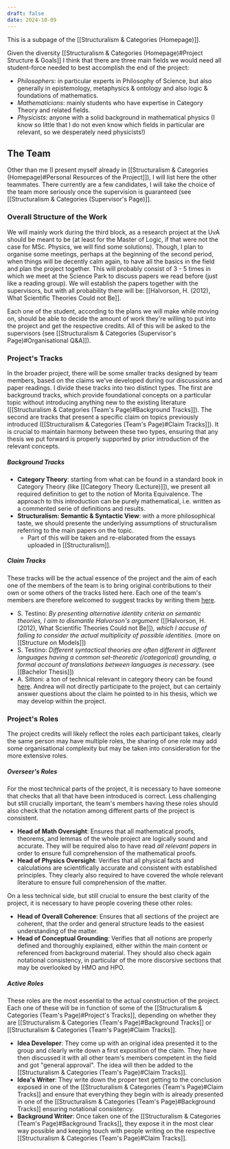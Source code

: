 ```yaml
---
draft: false
date: 2024-10-09
---
```

This is a subpage of the [[Structuralism & Categories (Homepage)]].

Given the diversity [[Structuralism & Categories (Homepage)#Project Structure & Goals]] I think that there are three main fields we would need all student-force needed to best accomplish the end of the project:
- _Philosophers_: in particular experts in Philosophy of Science, but also generally in epistemology, metaphysics & ontology and also logic & foundations of mathematics.
- _Mathematicians_: mainly students who have expertise in Category Theory and related fields. 
- _Physicists_: anyone with a solid background in mathematical physics (I know so little that I do not even know which fields in particular are relevant, so we desperately need physicists!)
## The Team
Other than me (I present myself already in [[Structuralism & Categories (Homepage)#Personal Resources of the Project]]), I will list here the other teammates. There currently are a few candidates, I will take the choice of the team more seriously once the supervision is guaranteed (see [[Structuralism & Categories (Supervisor's Page)]].
### Overall Structure of the Work
We will mainly work during the third block, as a research project at the UvA should be meant to be (at least for the Master of Logic, if that were not the case for MSc. Physics, we will find some solutions). Though, I plan to organise some meetings, perhaps at the beginning of the second period, when things will be decently calm again, to have all the basics in the field and plan the project together. This will probably consist of 3 - 5 times in which we meet at the Science Park to discuss papers we read before (just like a reading group). We will establish the papers together with the supervisors, but with all probability there will be: [[Halvorson, H. (2012), What Scientific Theories Could not Be]].

Each one of the student, according to the plans we will make while moving on, should be able to decide the amount of work they're willing to put into the project and get the respective credits. All of this will be asked to the supervisors (see [[Structuralism & Categories (Supervisor's Page)#Organisational Q&A]]).
### Project's Tracks
In the broader project, there will be some smaller tracks designed by team members, based on the claims we’ve developed during our discussions and paper readings. I divide these tracks into two distinct types. The first are background tracks, which provide foundational concepts on a particular topic without introducing anything new to the existing literature ([[Structuralism & Categories (Team's Page)#Background Tracks]]). The second are tracks that present a specific claim on topics previously introduced ([[Structuralism & Categories (Team's Page)#Claim Tracks]]). It is crucial to maintain harmony between these two types, ensuring that any thesis we put forward is properly supported by prior introduction of the relevant concepts.
##### Background Tracks
- **Category Theory**: starting from what can be found in a standard book in Category Theory (like [[Category Theory (Lecture)]]), we present all required definition to get to the notion of Morita Equivalence. The approach to this introduction can be purely mathematical, i.e. written as a commented serie of definitions and results.
- **Structuralism: Semantic & Syntactic View**: with a more philosophical taste, we should presente the underlying assumptions of structuralism referring to the main papers on the topic.
	- Part of this will be taken and re-elaborated from the essays uploaded in [[Structuralism]].
##### Claim Tracks
These tracks will be the actual essence of the project and the aim of each one of the members of the team is to bring original contributions to their own or some others of the tracks listed here. Each one of the team's members are therefore welcomed to suggest tracks by writing them [here](https://www.overleaf.com/9972377763krshjstwzmwx#d9e0ff).
- S. Testino: _By presenting alternative identity criteria on semantic theories, I aim to dismantle Halvorson's argument_ ([[Halvorson, H. (2012), What Scientific Theories Could not Be]])_, which I accuse of failing to consider the actual multiplicity of possible identities._ (more on [[Structure on Models]])
- S. Testino: _Different syntactical theories are often different in different languages having a common set-theoretic (/categorical) grounding, a formal account of translations between languages is necessary._ (see [[Bachelor Thesis]])
- A. Sittoni: a ton of technical relevant in category theory can be found [here](https://drive.google.com/drive/folders/1-PKOMLwWCvZb8dQ43dpHyWLGiw2vnQJO). Andrea will not directly participate to the project, but can certainly answer questions about the claim he pointed to in his thesis, which we may develop within the project.
### Project's Roles
The project credits will likely reflect the roles each participant takes, clearly the same person may have multiple roles, the sharing of one role may add some organisational complexity but may be taken into consideration for the more extensive roles.
##### Overseer's Roles
For the most technical parts of the project, it is necessary to have someone that checks that all that have been introduced is correct. Less challenging but still crucially important, the team's members having these roles should also check that the notation among different parts of the project is consistent.
- **Head of Math Oversight**: Ensures that all mathematical proofs, theorems, and lemmas of the whole project are logically sound and accurate. They will be required also to have read _all relevant papers_ in order to ensure full comprehension of the mathematical proofs.
- **Head of Physics Oversight**: Verifies that all physical facts and calculations are scientifically accurate and consistent with established principles. They clearly also required to have covered the whole relevant literature to ensure full comprehension of the matter.

On a less technical side, but still crucial to ensure the best clarity of the project, it is necessary to have people covering these other roles:
- **Head of Overall Coherence**: Ensures that all sections of the project are coherent, that the order and general structure leads to the easiest understanding of the matter.
- **Head of Conceptual Grounding**: Verifies that all notions are properly defined and thoroughly explained, either within the main content or referenced from background material. They should also check again notational consistency, in particular of the more discorsive sections that may be overlooked by HMO and HPO. 
##### Active Roles
These roles are the most essential to the actual construction of the project. Each one of these will be in function of some of the [[Structuralism & Categories (Team's Page)#Project's Tracks]], depending on whether they are [[Structuralism & Categories (Team's Page)#Background Tracks]] or [[Structuralism & Categories (Team's Page)#Claim Tracks]].
- **Idea Developer**: They come up with an original idea presented it to the group and clearly write down a first exposition of the claim. They have then discussed it with all other team's members competent in the field and got "general approval". The idea will then be added to the [[Structuralism & Categories (Team's Page)#Claim Tracks]].
- **Idea's Writer**: They write down the proper text getting to the conclusion exposed in one of the [[Structuralism & Categories (Team's Page)#Claim Tracks]] and ensure that everything they begin with is already presented in one of the [[Structuralism & Categories (Team's Page)#Background Tracks]] ensuring notational consistency.
- **Background Writer**: Once taken one of the [[Structuralism & Categories (Team's Page)#Background Tracks]], they expose it in the most clear way possible and keeping touch with people writing on the respective [[Structuralism & Categories (Team's Page)#Claim Tracks]].